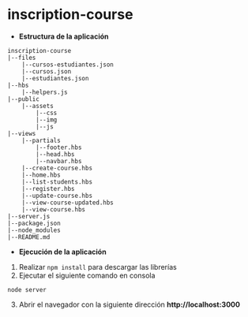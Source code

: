# inscription-course

- **Estructura de la aplicación**
```
inscription-course
|--files
    |--cursos-estudiantes.json
    |--cursos.json
    |--estudiantes.json
|--hbs
    |--helpers.js
|--public
    |--assets
        |--css
        |--img
        |--js
|--views
    |--partials
        |--footer.hbs
        |--head.hbs
        |--navbar.hbs
    |--create-course.hbs
    |--home.hbs
    |--list-students.hbs
    |--register.hbs
    |--update-course.hbs
    |--view-course-updated.hbs
    |--view-course.hbs
|--server.js
|--package.json
|--node_modules
|--README.md
```

- **Ejecución de la aplicación**

1. Realizar ```npm install``` para descargar las librerías
2. Ejecutar el siguiente comando en consola
```
node server
```
3. Abrir el navegador con la siguiente dirección **http://localhost:3000**


